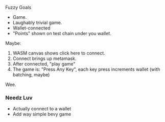 Fuzzy Goals

* Game.
* Laughably trivial game.
* Wallet-connected
* "Points" shown on test chain under you wallet.

Maybe:

1. WASM canvas shows click here to connect.
1. Connect brings up metamask.
1. After connected, "play game"
1. The game is: "Press Any Key", each key press increments wallet (with batching, maybe)

Wee.

### Needz Luv

* Actually connect to a wallet
* Add way simple bevy game
